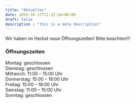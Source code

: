 ```yaml
---
title: "Aktuelles"
date: 2019-10-17T11:22:16+06:00
draft: false
description : "this is a meta description"
---
```


Wir haben im Herbst neue Öffnungszeiten! Bitte beachten!!!


### Öffnungszeiten

   Montag: geschlossen  
   Dienstag: geschlossen <br/>
   Mittwoch: 11:00 – 15:00 Uhr <br/>
   Donnerstag: 15:00 – 18:00 Uhr <br/>
   Freitag: 15:00 – 18:00 Uhr <br/>
   Samstag: 11:00 – 15:00 Uhr <br/>
   Sonntag: geschlossen
